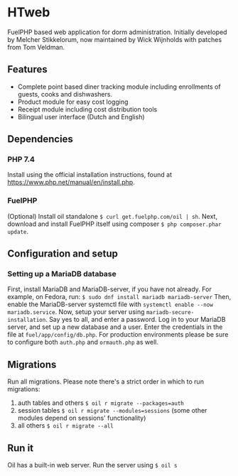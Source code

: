 # HTweb
FuelPHP based web application for dorm administration. Initially developed by Melcher Stikkelorum, now maintained by Wick Wijnholds with patches from Tom Veldman.

## Features
* Complete point based diner tracking module including enrollments of guests, cooks and dishwashers. 
* Product module for easy cost logging
* Receipt module including cost distribution tools
* Bilingual user interface (Dutch and English)

## Dependencies
### PHP 7.4
Install using the official installation instructions, found at https://www.php.net/manual/en/install.php.

### FuelPHP
(Optional) Install oil standalone `$ curl get.fuelphp.com/oil | sh`.
Next, download and install FuelPHP itself using composer `$ php composer.phar update`.

## Configuration and setup
### Setting up a MariaDB database
First, install MariaDB and MariaDB-server, if you have not already.
For example, on Fedora, run: `$ sudo dnf install mariadb mariadb-server`
Then, enable the MariaDB-server systemctl file with `systemctl enable --now mariadb.service`.
Now, setup your server using `mariadb-secure-installation`. Say yes to all, and enter a password.
Log in to your MariaDB server, and set up a new database and a user. Enter the credentials in the file at `fuel/app/config/db.php`.
For production environments please be sure to configure both `auth.php` and `ormauth.php` as well.

## Migrations
Run all migrations. Please note there's a strict order in which to run migrations:
1. auth tables and others `$ oil r migrate --packages=auth` 
3. session tables `$ oil r migrate --modules=sessions` (some other modules depend on sessions' functionality)
4. all others `$ oil r migrate --all`

## Run it
Oil has a built-in web server. Run the server using `$ oil s`
